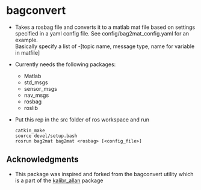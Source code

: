# bagconvert

* Takes a rosbag file and converts it to a matlab mat file based on settings specified in a yaml config file.  See config/bag2mat_config.yaml for an example.  
Basically specify a list of -[topic name, message type, name for variable in matfile]
* Currently needs the following packages:
  - Matlab
  - std_msgs
  - sensor_msgs
  - nav_msgs
  - rosbag
  - roslib
  
* Put this rep in the src folder of ros workspace and run 
  ```
  catkin_make
  source devel/setup.bash
  rosrun bag2mat bag2mat <rosbag> [<config_file>]
  ```
  
## Acknowledgments
* This package was inspired and forked from the bagconvert utility which is a part of the [kalibr_allan](https://github.com/rpng/kalibr_allan) package
